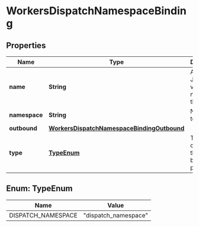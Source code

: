 

# WorkersDispatchNamespaceBinding


## Properties

| Name | Type | Description | Notes |
|------------ | ------------- | ------------- | -------------|
|**name** | **String** | A JavaScript variable name for the binding. |  [readonly] |
|**namespace** | **String** | Namespace to bind to |  |
|**outbound** | [**WorkersDispatchNamespaceBindingOutbound**](WorkersDispatchNamespaceBindingOutbound.md) |  |  [optional] |
|**type** | [**TypeEnum**](#TypeEnum) | The class of resource that the binding provides. |  |



## Enum: TypeEnum

| Name | Value |
|---- | -----|
| DISPATCH_NAMESPACE | &quot;dispatch_namespace&quot; |



